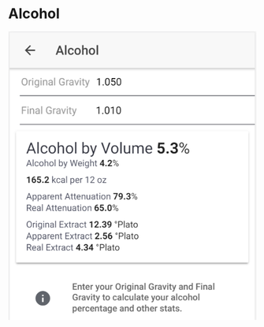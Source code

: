 # Alcohol

![Enter OG and FG to get important stats about your product](../.gitbook/assets/image%20%2851%29.png)

